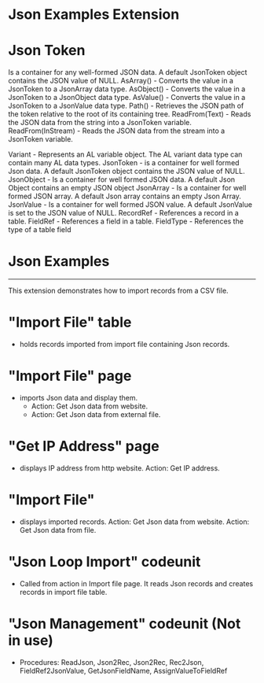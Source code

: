 # Json Examples Extension

# Json Token
Is a container for any well-formed JSON data. A default JsonToken object contains the JSON value of NULL.
AsArray() - Converts the value in a JsonToken to a JsonArray data type.
AsObject() - Converts the value in a JsonToken to a JsonObject data type.
AsValue() - Converts the value in a JsonToken to a JsonValue data type.
Path() - Retrieves the JSON path of the token relative to the root of its containing tree.
ReadFrom(Text) - Reads the JSON data from the string into a JsonToken variable.
ReadFrom(InStream) - Reads the JSON data from the stream into a JsonToken variable.

Variant - Represents an AL variable object. The AL variant data type can contain many AL data types.
JsonToken - is a container for well formed Json data. A default JsonToken object contains the JSON value of NULL.
JsonObject - Is a container for well formed JSON data. A default Json Object contains an empty JSON object
JsonArray - Is a container for well formed JSON array. A default Json array contains an empty Json Array.
JsonValue - Is a container for well formed JSON value. A default JsonValue is set to the JSON value of NULL.
RecordRef - References a record in a table.
FieldRef - References a field in a table.
FieldType - References the type of a table field

# Json Examples
---------------
This extension demonstrates how to import records from a CSV file.

# "Import File" table 
- holds records imported from import file containing Json records.
# "Import File" page
- imports Json data and display them.
    - Action: Get Json data from website. 
    - Action: Get Json data from external file. 
# "Get IP Address" page 
- displays IP address from http website.
    Action: Get IP address.
# "Import File"
- displays imported records.
    Action: Get Json data from website.
    Action: Get Json data from file.
# "Json Loop Import" codeunit 
- Called from action in Import file page. It reads Json records and creates records in import file table.
# "Json Management" codeunit (Not in use)
- Procedures: ReadJson, Json2Rec, Json2Rec, Rec2Json, FieldRef2JsonValue, GetJsonFieldName, AssignValueToFieldRef